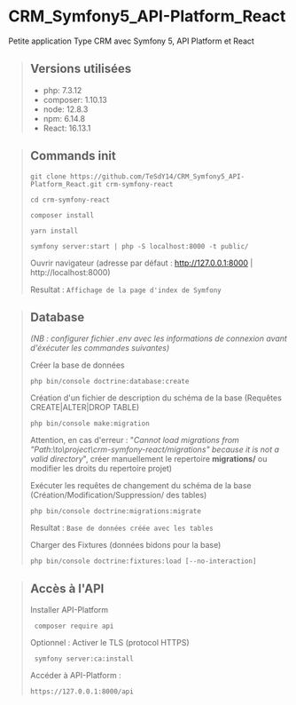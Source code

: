# CRM_Symfony5_API-Platform_React

Petite application Type CRM avec Symfony 5, API Platform et React

> ## Versions utilisées
> * php: 7.3.12
> * composer: 1.10.13
> * node: 12.8.3
> * npm: 6.14.8
> * React: 16.13.1

> ## Commands init
> ```
> git clone https://github.com/TeSdY14/CRM_Symfony5_API-Platform_React.git crm-symfony-react
> ```
> ```
> cd crm-symfony-react
> ```
> ```
> composer install
> ```
> ```
> yarn install
> ```
> ```
> symfony server:start | php -S localhost:8000 -t public/
> ```
> Ouvrir navigateur (adresse par défaut : http://127.0.0.1:8000 | http://localhost:8000)
>
> Resultat : `Affichage de la page d'index de Symfony`

> ## Database 
> *(NB : configurer fichier .env avec les informations de connexion avant d'éxécuter les commandes suivantes)*
> 
> Créer la base de données 
> ```
> php bin/console doctrine:database:create
> ```
> Création d'un fichier de description du schéma de la base (Requêtes CREATE|ALTER|DROP TABLE)
> ```
> php bin/console make:migration
> ```
> Attention, en cas d'erreur : "_Cannot load migrations from "Path:\to\project\crm-symfony-react/migrations" because it is not a valid directory_", créer manuellement le repertoire **migrations/** ou modifier les droits du repertoire projet) 
>
> Exécuter les requêtes de changement du schéma de la base (Création/Modification/Suppression/ des tables)
> ```
> php bin/console doctrine:migrations:migrate
> ```
> Resultat : `Base de données créée avec les tables` 
>
> Charger des Fixtures (données bidons pour la base) 
> ```
> php bin/console doctrine:fixtures:load [--no-interaction]
> ```

> ## Accès à l'API 
> Installer API-Platform
> ```
>  composer require api
> ```
> Optionnel : Activer le TLS (protocol HTTPS)
> ```
>  symfony server:ca:install
> ```
> Accéder à API-Platform :
> ```
> https://127.0.0.1:8000/api
> ```
